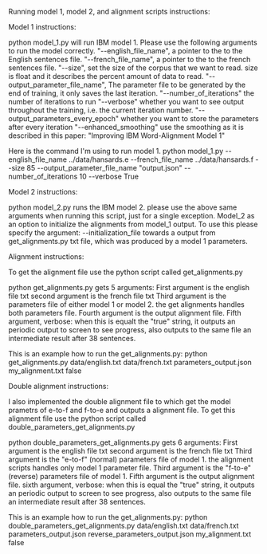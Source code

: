 Running model 1, model 2, and alignment scripts instructions:

Model 1 instructions: 

python model_1.py will run IBM model 1. Please use the following arguments to run the model correctly.
"--english_file_name", a pointer to the to the English sentences file.
"--french_file_name", a pointer to the to the french sentences file.
"--size", set the size of the corpus that we want to read. size is float and it describes the percent amount of data to read.
"--output_parameter_file_name", The parameter file to be generated by the end of training, it only saves the last iteration.
"--number_of_iterations" the number of iterations to run
"--verbose" whether you want to see output throughout the training, i.e. the current iteration number. 
"--output_parameters_every_epoch" whether you want to store the parameters after every iteration
"--enhanced_smoothing" use the smoothing as it is described in this paper: "Improving IBM Word-Alignment Model 1"

Here is the command I'm using to run model 1. 
python model_1.py --english_file_name ../data/hansards.e
 --french_file_name ../data/hansards.f --size 85 --output_parameter_file_name "output.json" --number_of_iterations 10 
 --verbose True




Model 2 instructions:

python model_2.py runs the IBM model 2. 
please use the above same arguments when running this script, just for a single exception.
Model_2 as an option to initialize the alignments from model_1 output.
To use this please specify the argument: --initialization_file towards a output from get_alignments.py txt file, 
which was produced by a model 1 parameters. 



Alignment instructions:

To get the alignment file use the python script called get_alignments.py 

python get_alignments.py gets 5 arguments: 
First argument is the english file txt
second argument is the french file txt 
Third argument is the parameters file of either model 1 or model 2. the get alignments handles both parameters file.
Fourth argument is the output alignment file.
Fifth argument, verbose: when this is equalt the "true" string,
it outputs an periodic output to screen to see progress, also outputs to the same file an intermediate result after 38 sentences.

This is an example how to run the get_alignments.py:
python get_alignments.py data/english.txt data/french.txt parameters_output.json my_alignment.txt false 




Double alignment instructions:

I also implemented the double alignment file to which get the model prametrs of e-to-f and f-to-e and outputs 
a alignment file. 
To get this alignment file use the python script called double_parameters_get_alignments.py 

python double_parameters_get_alignments.py gets 6 arguments: 
First argument is the english file txt
second argument is the french file txt 
Third argument is the "e-to-f" (normal) parameters file of model 1. the alignment scripts handles only model 1 parameter file.
Third argument is the "f-to-e" (reverse) parameters file of model 1.
Fifth  argument is the output alignment file.
sixth argument, verbose: when this is equal the "true" string,
it outputs an periodic output to screen to see progress, also outputs to the same file an intermediate result after 38 sentences.

This is an example how to run the get_alignments.py:
python double_parameters_get_alignments.py data/english.txt data/french.txt parameters_output.json reverse_parameters_output.json my_alignment.txt false 

